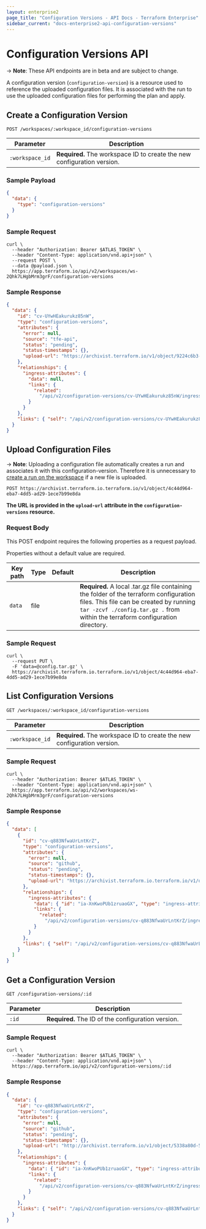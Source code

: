 ```yaml
---
layout: enterprise2
page_title: "Configuration Versions - API Docs - Terraform Enterprise"
sidebar_current: "docs-enterprise2-api-configuration-versions"
---
```


# Configuration Versions API

-> **Note**: These API endpoints are in beta and are subject to change.

A configuration version (`configuration-version`) is a resource used to reference the uploaded configuration files. It is associated with the run to use the uploaded configuration files for performing the plan and apply.

## Create a Configuration Version

`POST /workspaces/:workspace_id/configuration-versions`

| Parameter       | Description                                                             |
| --------------- | ----------------------------------------------------------------------- |
| `:workspace_id` | **Required.** The workspace ID to create the new configuration version. |

### Sample Payload

```json
{
  "data": {
    "type": "configuration-versions"
  }
}
```

### Sample Request

```shell
curl \
  --header "Authorization: Bearer $ATLAS_TOKEN" \
  --header "Content-Type: application/vnd.api+json" \
  --request POST \
  --data @payload.json \
  https://app.terraform.io/api/v2/workspaces/ws-2Qhk7LHgbMrm3grF/configuration-versions
```

### Sample Response

```json
{
  "data": {
    "id": "cv-UYwHEakurukz85nW",
    "type": "configuration-versions",
    "attributes": {
      "error": null,
      "source": "tfe-api",
      "status": "pending",
      "status-timestamps": {},
      "upload-url": "https://archivist.terraform.io/v1/object/9224c6b3-2e14-4cd7-adff-ed484d7294c2"
    },
    "relationships": {
      "ingress-attributes": {
        "data": null,
        "links": {
          "related":
            "/api/v2/configuration-versions/cv-UYwHEakurukz85nW/ingress-attributes"
        }
      }
    },
    "links": { "self": "/api/v2/configuration-versions/cv-UYwHEakurukz85nW" }
  }
}
```

## Upload Configuration Files

-> **Note**: Uploading a configuration file automatically creates a run and associates it with this configuration-version. Therefore it is unnecessary to [create a run on the workspace](./run.html#create-a-run) if a new file is uploaded.

`POST https://archivist.terraform.io.terraform.io/v1/object/4c44d964-eba7-4dd5-ad29-1ece7b99e8da`

**The URL is provided in the `upload-url` attribute in the `configuration-versions` resource.**

### Request Body

This POST endpoint requires the following properties as a request payload.

Properties without a default value are required.

| Key path | Type | Default | Description                                                                                                                                                                                                         |
| -------- | ---- | ------- | ------------------------------------------------------------------------------------------------------------------------------------------------------------------------------------------------------------------- |
| `data`   | file |         | **Required.** A local .tar.gz file containing the folder of the terraform configuration files. This file can be created by running `tar -zcvf ./config.tar.gz .` from within the terraform configuration directory. |

### Sample Request

```shell
curl \
  --request PUT \
  -F 'data=@config.tar.gz' \
  https://archivist.terraform.io.terraform.io/v1/object/4c44d964-eba7-4dd5-ad29-1ece7b99e8da
```

## List Configuration Versions

`GET /workspaces/:workspace_id/configuration-versions`

| Parameter       | Description                                                             |
| --------------- | ----------------------------------------------------------------------- |
| `:workspace_id` | **Required.** The workspace ID to create the new configuration version. |

### Sample Request

```shell
curl \
  --header "Authorization: Bearer $ATLAS_TOKEN" \
  --header "Content-Type: application/vnd.api+json" \
  https://app.terraform.io/api/v2/workspaces/ws-2Qhk7LHgbMrm3grF/configuration-versions
```

### Sample Response

```json
{
  "data": [
    {
      "id": "cv-q883NfwaUrLntKrZ",
      "type": "configuration-versions",
      "attributes": {
        "error": null,
        "source": "github",
        "status": "pending",
        "status-timestamps": {},
        "upload-url": "https://archivist.terraform.io.terraform.io/v1/object/91f9aea4-749f-4415-aa54-f76bad6250dd"
      },
      "relationships": {
        "ingress-attributes": {
          "data": { "id": "ia-XnKwoPUb1zruaoGX", "type": "ingress-attributes" },
          "links": {
            "related":
              "/api/v2/configuration-versions/cv-q883NfwaUrLntKrZ/ingress-attributes"
          }
        }
      },
      "links": { "self": "/api/v2/configuration-versions/cv-q883NfwaUrLntKrZ" }
    }
  ]
}
```

## Get a Configuration Version

`GET /configuration-versions/:id`

| Parameter | Description                                        |
| --------- | -------------------------------------------------- |
| `:id`     | **Required.** The ID of the configuration version. |

### Sample Request

```shell
curl \
  --header "Authorization: Bearer $ATLAS_TOKEN" \
  --header "Content-Type: application/vnd.api+json" \
  https://app.terraform.io/api/v2/configuration-versions/:id
```

### Sample Response

```json
{
  "data": {
    "id": "cv-q883NfwaUrLntKrZ",
    "type": "configuration-versions",
    "attributes": {
      "error": null,
      "source": "github",
      "status": "pending",
      "status-timestamps": {},
      "upload-url": "http://archivist.terraform.io/v1/object/5338a80d-51b2-4122-adad-5b63553f68b1"
    },
    "relationships": {
      "ingress-attributes": {
        "data": { "id": "ia-XnKwoPUb1zruaoGX", "type": "ingress-attributes" },
        "links": {
          "related":
            "/api/v2/configuration-versions/cv-q883NfwaUrLntKrZ/ingress-attributes"
        }
      }
    },
    "links": { "self": "/api/v2/configuration-versions/cv-q883NfwaUrLntKrZ" }
  }
}
```

